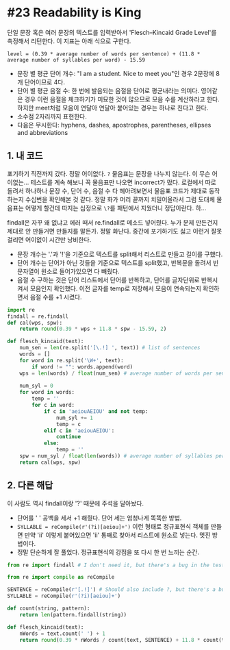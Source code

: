 # #23 Readability is King

단일 문장 혹은 여러 문장의 텍스트를 입력받아서 'Flesch–Kincaid Grade Level'를 측정해서 리턴한다. 이 지표는 아래 식으로 구한다.

```
level = (0.39 * average number of words per sentence) + (11.8 * average number of syllables per word) - 15.59
```

- 문장 별 평균 단어 개수: "I am a student. Nice to meet you"인 경우 2문장에 8개 단어이므로 4다.
- 단어 별 평균 음절 수: 한 번에 발음되는 음절을 단어로 평균내라는 의미다. 영어같은 경우 이런 음절을 체크하기가 미묘한 것이 많으므로 모음 수를 계산하라고 한다. 하지만 meet처럼 모음이 연달아 연달아 붙어있는 경우는 하나로 친다고 한다.
- 소수점 2자리까지 표현한다.
- 다음은 무시한다: hyphens, dashes, apostrophes, parentheses, ellipses and abbreviations

## 1. 내 코드

포기하기 직전까지 갔다. 정말 어이없다. `?` 물음표는 문장을 나누지 않는다. 이 무슨 어이없는... 테스트를 계속 해보니 꼭 물음표만 나오면 incorrect가 떴다. 로컬에서 따로 돌려서 하나하나 문장 수, 단어 수, 음절 수 다 헤아려보면서 물음표 코드가 제대로 동작하는지 수십번을 확인해본 것 같다. 정말 화가 머리 끝까지 치밀어올라서 그럼 도대체 물음표는 어떻게 할건데 따지는 심정으로 `\?`를 패턴에서 지웠더니 정답이란다. 하...

findall은 자꾸 왜 없냐고 에러 떠서 re.findall로 메소드 넣어줬다. 누가 문제 만든건지 제대로 안 만들거면 만들지를 말든가. 정말 화난다. 중간에 포기하기도 싫고 이런거 잘못 걸리면 어이없이 시간만 낭비한다.

- 문장 개수는 '.'과 '!'을 기준으로 텍스트를 split해서 리스트로 만들고 길이를 구했다.
- 단어 개수는 단어가 아닌 것들을 기준으로 텍스트를 split했고, 반복문을 돌려서 빈 문자열이 원소로 들어가있으면 다 빼줬다.
- 음절 수 구하는 것은 단어 리스트에서 단어를 반복하고, 단어를 글자단위로 반복시켜서 모음인지 확인했다. 이전 글자를 temp로 저장해서 모음이 연속되는지 확인하면서 음절 수를 +1 시켰다.

```python
import re
findall = re.findall
def cal(wps, spw):
    return round(0.39 * wps + 11.8 * spw - 15.59, 2)

def flesch_kincaid(text):
    num_sen = len(re.split('[\.!] ', text)) # list of sentences
    words = []
    for word in re.split('\W+', text):
        if word != "": words.append(word)
    wps = len(words) / float(num_sen) # average number of words per sentence 
    
    num_syl = 0
    for word in words:
        temp = ''
        for c in word:
            if c in 'aeiouAEIOU' and not temp:
                num_syl += 1
                temp = c
            elif c in 'aeiouAEIOU':
                continue
            else:
                temp = ''
    spw = num_syl / float(len(words)) # average number of syllables per word
    return cal(wps, spw)
```

## 2. 다른 해답

이 사람도 역시 findall이랑 '?' 때문에 주석을 달아놨다.

- 단어를 ' ' 공백을 세서 +1 해줬다. 단어 세는 엄청나게 똑똑한 방법.
- `SYLLABLE = reCompile(r'(?i)[aeiou]+')` 이런 형태로 정규표현식 객체를 만들면 만약 'ii' 이렇게 붙어있으면 'ii' 통째로 찾아서 리스트에 원소로 넣는다. 멋진 방법이다.
- 정말 단순하게 잘 풀었다. 정규표현식의 강점을 또 다시 한 번 느끼는 순간.

```python
from re import findall # I don't need it, but there's a bug in the tests

from re import compile as reCompile

SENTENCE = reCompile(r'[.!]') # Should also include ?, but there's a bug in the tests
SYLLABLE = reCompile(r'(?i)[aeiou]+')

def count(string, pattern):
    return len(pattern.findall(string))

def flesch_kincaid(text):
    nWords = text.count(' ') + 1
    return round(0.39 * nWords / count(text, SENTENCE) + 11.8 * count(text, SYLLABLE) / nWords - 15.59, 2)
```
